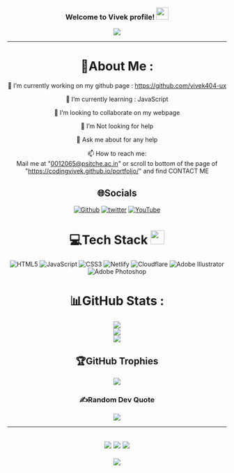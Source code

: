 <h3 align="center">
  Welcome to Vivek profile!
  <img src="https://media.giphy.com/media/hvRJCLFzcasrR4ia7z/giphy.gif" width="28">
</h3>
<p align="center">
  <a href="https://github.com/vivek404-ux/vivek404-uxk"><img src="https://readme-typing-svg.herokuapp.com?color=%2336BCF7&center=true&vCenter=true&lines=Hi+%2C+welcome+to+my+Github+page;I+am+Vivek;I+am+a+College+student;Web+Dev;Crypto+Lover+%3C3"></a>
</p>

---
<div align="center">
  
# 💫About Me :
🔭 I’m currently working on my github page : https://github.com/vivek404-ux
  
🌱 I’m currently learning : JavaScript

  👯 I’m looking to collaborate on my webpage

  🤔 I’m Not looking for help

  💬 Ask me about for any help

  📫 How to reach me:  
  Mail me at "0012065@psitche.ac.in" or 
  scroll to bottom of the page of "https://codingvivek.github.io/portfolio/" and find CONTACT ME

## 🌐Socials
[![Github](https://img.shields.io/badge/Github-%23FF4500.svg?logo=Github&logoColor=white)](https://github.com/vivek404-ux) [![twitter](https://img.shields.io/badge/twitter-%239146FF.svg?logo=twitter&logoColor=white)](https://twitter.com/codingvivek) [![YouTube](https://img.shields.io/badge/YouTube-%23FF0000.svg?logo=YouTube&logoColor=white)](https://youtube.com/channel/UCIuTSB2KFk8HS6C9ZlQB_Vg) 

# 💻Tech Stack <img src = "https://media2.giphy.com/media/QssGEmpkyEOhBCb7e1/giphy.gif?cid=ecf05e47a0n3gi1bfqntqmob8g9aid1oyj2wr3ds3mg700bl&rid=giphy.gif" width = 32px> 
![HTML5](https://img.shields.io/badge/html5-%23E34F26.svg?style=for-the-badge&logo=html5&logoColor=white) ![JavaScript](https://img.shields.io/badge/javascript-%23323330.svg?style=for-the-badge&logo=javascript&logoColor=%23F7DF1E) ![CSS3](https://img.shields.io/badge/css3-%231572B6.svg?style=for-the-badge&logo=css3&logoColor=white) ![Netlify](https://img.shields.io/badge/netlify-%23000000.svg?style=for-the-badge&logo=netlify&logoColor=#00C7B7) ![Cloudflare](https://img.shields.io/badge/Cloudflare-F38020?style=for-the-badge&logo=Cloudflare&logoColor=white)  ![Adobe Illustrator](https://img.shields.io/badge/adobeillustrator-%23FF9A00.svg?style=for-the-badge&logo=adobeillustrator&logoColor=white) ![Adobe Photoshop](https://img.shields.io/badge/adobephotoshop-%2331A8FF.svg?style=for-the-badge&logo=adobephotoshop&logoColor=white)

 # 📊GitHub Stats :
![](https://github-readme-stats.vercel.app/api?username=codingvivek&theme=radical&hide_border=false&include_all_commits=false&count_private=false)<br/>
![](https://github-readme-streak-stats.herokuapp.com/?user=codingvivek&theme=radical&hide_border=false)<br/>
![](https://github-readme-stats.vercel.app/api/top-langs/?username=vivek404-ux&theme=radical&hide_border=false&include_all_commits=false&count_private=false&layout=compact)

## 🏆GitHub Trophies
<img src="https://camo.githubusercontent.com/a575f5f00a8bcd492b9fcce7c2c1305139306392e4b2d96479fa6a02b4758646/68747470733a2f2f6769746875622d70726f66696c652d74726f7068792e76657263656c2e6170702f3f757365726e616d653d72796f2d6d6126636f6c756d6e3d362672616e6b3d5353532c53532c532c4141412c41412c412c422c43" data-canonical-src="https://github-profile-trophy.vercel.app/?username=ryo-ma&amp;column=6&amp;rank=SS,SS,S,AAA,AA,A,B,C" style="max-width: 100%;">


### ✍️Random Dev Quote
![](https://quotes-github-readme.vercel.app/api?type=horizontal&theme=merko)

---
![](https://forthebadge.com/images/badges/powered-by-black-magic.svg)
![](http://ForTheBadge.com/images/badges/built-by-developers.svg)
![](https://forthebadge.com/images/badges/uses-brains.svg)
---
![](https://komarev.com/ghpvc/?username=codingvivek&label=Visitors+Count&color=brightgreen)
</div>
